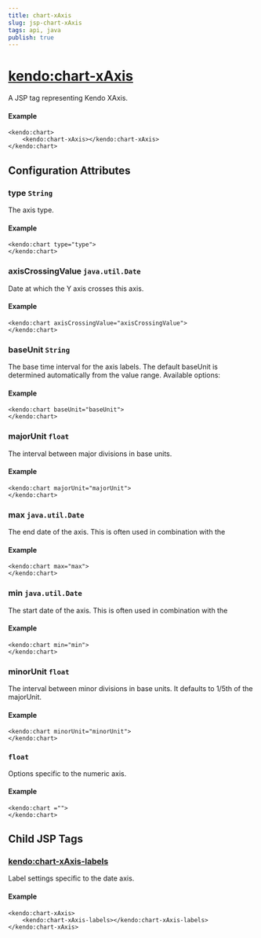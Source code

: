 ```yaml
---
title: chart-xAxis
slug: jsp-chart-xAxis
tags: api, java
publish: true
---
```


# <kendo:chart-xAxis>
A JSP tag representing Kendo XAxis.

#### Example
    <kendo:chart>
        <kendo:chart-xAxis></kendo:chart-xAxis>
    </kendo:chart>


## Configuration Attributes


### type `String`

The axis type.

#### Example
    <kendo:chart type="type">
    </kendo:chart>



### axisCrossingValue `java.util.Date`

Date at which the Y axis crosses this axis.

#### Example
    <kendo:chart axisCrossingValue="axisCrossingValue">
    </kendo:chart>



### baseUnit `String`

The base time interval for the axis labels.
The default baseUnit is determined automatically from the value range. Available options:

#### Example
    <kendo:chart baseUnit="baseUnit">
    </kendo:chart>



### majorUnit `float`

The interval between major divisions in base units.

#### Example
    <kendo:chart majorUnit="majorUnit">
    </kendo:chart>



### max `java.util.Date`

The end date of the axis.
This is often used in combination with the

#### Example
    <kendo:chart max="max">
    </kendo:chart>



### min `java.util.Date`

The start date of the axis.
This is often used in combination with the

#### Example
    <kendo:chart min="min">
    </kendo:chart>



### minorUnit `float`

The interval between minor divisions in base units.
It defaults to 1/5th of the majorUnit.

#### Example
    <kendo:chart minorUnit="minorUnit">
    </kendo:chart>



###  `float`

Options specific to the numeric axis.

#### Example
    <kendo:chart ="">
    </kendo:chart>



## Child JSP Tags

### [<kendo:chart-xAxis-labels>](/api/wrappers/jsp/chart/xaxis-labels)

Label settings specific to the date axis.

#### Example

    <kendo:chart-xAxis>
        <kendo:chart-xAxis-labels></kendo:chart-xAxis-labels>
    </kendo:chart-xAxis>
 
